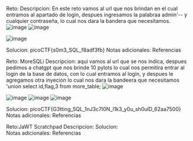Reto:
Descripcion: En este reto vamos al url que nos brindan en el cual entramos al apartado de login, despues ingresamos la palabraa admin'-- y cualquier contraseña, lo cual nos dara la bandera que necesitamos.
![image](https://github.com/user-attachments/assets/777fe205-6f93-457d-bb59-4fb42536fe6a)
![image](https://github.com/user-attachments/assets/ad5e83f9-0752-4c94-b689-78335b05c082)

![image](https://github.com/user-attachments/assets/59203563-3455-4a32-be44-3d87632c3cf1)

Solucion:  picoCTF{s0m3_SQL_f8adf3fb}
Notas adicionales:
Referencias

Reto: MoreSQLi
Descripcion: aqui vamos al url que se nos indica, despues pedimos a chatgpt que nos brinde 10 pylots lo cual nos permitira entrar al login de la base de datos, con lo cual entramos al login, y despues le agregamos otra inyecion lo cual nos dara la bandeera que necesitamos
'union select id,flag,3 from more_table;
![image](https://github.com/user-attachments/assets/e6714191-c3d2-4054-95cb-872c4414edf7)

![image](https://github.com/user-attachments/assets/68cac7cd-797e-4ea5-b20b-ddf3ae8763bc)
![image](https://github.com/user-attachments/assets/10be8930-11a5-4d9f-9869-a1d865923a71)
![image](https://github.com/user-attachments/assets/952d0d28-1ec6-4358-b75a-147f7416cfa4)

Solucion:  picoCTF{G3tting_5QL_1nJ3c7I0N_l1k3_y0u_sh0ulD_62aa7500}
Notas adicionales:
Referencias

Reto:JaWT Scratchpad
Descripcion: 
Solucion:  
Notas adicionales:
Referencias
